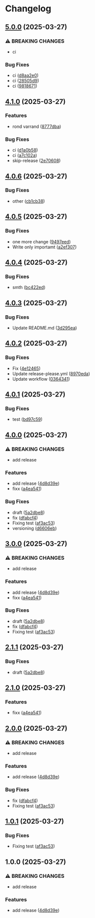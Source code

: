 # Changelog

## [5.0.0](https://github.com/takost/go-example/compare/v4.1.0...v5.0.0) (2025-03-27)


### ⚠ BREAKING CHANGES

* ci

### Bug Fixes

* ci ([d8aa2e0](https://github.com/takost/go-example/commit/d8aa2e0a24767067b2312e86d36f6c57f68c2675))
* ci ([28505d9](https://github.com/takost/go-example/commit/28505d99e4da8bef1840233685fec2a7f053d013))
* ci ([9818671](https://github.com/takost/go-example/commit/9818671f7368759af46c84127ef579fdaffa035e))

## [4.1.0](https://github.com/takost/go-example/compare/v4.0.6...v4.1.0) (2025-03-27)


### Features

* rond varrand ([8777dba](https://github.com/takost/go-example/commit/8777dba85fde3a835e009d584f8af67a53ea3e84))


### Bug Fixes

* ci ([d1a0b58](https://github.com/takost/go-example/commit/d1a0b58d0bf7b6cd75624ea2165abc09f502157e))
* ci ([a7c102a](https://github.com/takost/go-example/commit/a7c102aeec5d1e1ca0bcb2c4e32a6fe073c4d114))
* skip-release ([2e70608](https://github.com/takost/go-example/commit/2e70608150096a740cb9aa50a66b7f6e7ae90981))

## [4.0.6](https://github.com/takost/go-example/compare/v4.0.5...v4.0.6) (2025-03-27)


### Bug Fixes

* other ([cb1cb38](https://github.com/takost/go-example/commit/cb1cb3839186cd0691f70aa10793af6759d2ee6a))

## [4.0.5](https://github.com/takost/go-example/compare/v4.0.4...v4.0.5) (2025-03-27)


### Bug Fixes

* one more change ([9497eed](https://github.com/takost/go-example/commit/9497eedf2c9d9e933b62e9ef411b1eed736540d0))
* Write only importamt ([a2ef307](https://github.com/takost/go-example/commit/a2ef307a4b45b72b6ffe35006cdf7675fa9f3055))

## [4.0.4](https://github.com/takost/go-example/compare/v4.0.3...v4.0.4) (2025-03-27)


### Bug Fixes

* smth ([bc422ed](https://github.com/takost/go-example/commit/bc422ed7f5508b2fc9b192bad0095b9fba3413cd))

## [4.0.3](https://github.com/takost/go-example/compare/v4.0.2...v4.0.3) (2025-03-27)


### Bug Fixes

* Update README.md ([3d295ea](https://github.com/takost/go-example/commit/3d295eaffb3037c6827e5b0dc11315a0bf830f0a))

## [4.0.2](https://github.com/takost/go-example/compare/v4.0.1...v4.0.2) (2025-03-27)


### Bug Fixes

* Fix ([4e12465](https://github.com/takost/go-example/commit/4e12465f38f0838e57d44d64429e47b4408aaf3f))
* Update release-please.yml ([8970eda](https://github.com/takost/go-example/commit/8970eda5316499fcfb101a96e8fe47b8217e1e34))
* Update workflow ([0364341](https://github.com/takost/go-example/commit/0364341c51763abde823ba112b82e27329b01018))

## [4.0.1](https://github.com/takost/go-example/compare/v4.0.0...v4.0.1) (2025-03-27)


### Bug Fixes

* test ([bd97c59](https://github.com/takost/go-example/commit/bd97c59ae28be50ebc4c2a894674014534786083))

## [4.0.0](https://github.com/takost/go-example/compare/v3.0.0...v4.0.0) (2025-03-27)


### ⚠ BREAKING CHANGES

* add release

### Features

* add release ([4d8d39e](https://github.com/takost/go-example/commit/4d8d39e9631b4d977b043b67f7026f3071b01549))
* fixx ([a4ea541](https://github.com/takost/go-example/commit/a4ea541c7917ad88774b6fda022a998787c21e5a))


### Bug Fixes

* draft ([5a2dbe8](https://github.com/takost/go-example/commit/5a2dbe858b1ed1ab452e9430f12cdec47216f05b))
* fix ([dfabcf4](https://github.com/takost/go-example/commit/dfabcf46fcee8622b843adc29bc89c85cda4baef))
* Fixing test ([af3ac53](https://github.com/takost/go-example/commit/af3ac53a008d1856ac165a386c4efd0c8eff5638))
* versioning ([d6606eb](https://github.com/takost/go-example/commit/d6606ebe3c978f35f6e086ba32ff9ba5eec01fe7))

## [3.0.0](https://github.com/takost/go-example/compare/v2.1.1...v3.0.0) (2025-03-27)


### ⚠ BREAKING CHANGES

* add release

### Features

* add release ([4d8d39e](https://github.com/takost/go-example/commit/4d8d39e9631b4d977b043b67f7026f3071b01549))
* fixx ([a4ea541](https://github.com/takost/go-example/commit/a4ea541c7917ad88774b6fda022a998787c21e5a))


### Bug Fixes

* draft ([5a2dbe8](https://github.com/takost/go-example/commit/5a2dbe858b1ed1ab452e9430f12cdec47216f05b))
* fix ([dfabcf4](https://github.com/takost/go-example/commit/dfabcf46fcee8622b843adc29bc89c85cda4baef))
* Fixing test ([af3ac53](https://github.com/takost/go-example/commit/af3ac53a008d1856ac165a386c4efd0c8eff5638))

## [2.1.1](https://github.com/takost/go-example/compare/v2.1.0...v2.1.1) (2025-03-27)


### Bug Fixes

* draft ([5a2dbe8](https://github.com/takost/go-example/commit/5a2dbe858b1ed1ab452e9430f12cdec47216f05b))

## [2.1.0](https://github.com/takost/go-example/compare/v2.0.0...v2.1.0) (2025-03-27)


### Features

* fixx ([a4ea541](https://github.com/takost/go-example/commit/a4ea541c7917ad88774b6fda022a998787c21e5a))

## [2.0.0](https://github.com/takost/go-example/compare/v1.0.1...v2.0.0) (2025-03-27)


### ⚠ BREAKING CHANGES

* add release

### Features

* add release ([4d8d39e](https://github.com/takost/go-example/commit/4d8d39e9631b4d977b043b67f7026f3071b01549))


### Bug Fixes

* fix ([dfabcf4](https://github.com/takost/go-example/commit/dfabcf46fcee8622b843adc29bc89c85cda4baef))
* Fixing test ([af3ac53](https://github.com/takost/go-example/commit/af3ac53a008d1856ac165a386c4efd0c8eff5638))

## [1.0.1](https://github.com/takost/go-example/compare/v1.0.0...v1.0.1) (2025-03-27)


### Bug Fixes

* Fixing test ([af3ac53](https://github.com/takost/go-example/commit/af3ac53a008d1856ac165a386c4efd0c8eff5638))

## 1.0.0 (2025-03-27)


### ⚠ BREAKING CHANGES

* add release

### Features

* add release ([4d8d39e](https://github.com/takost/go-example/commit/4d8d39e9631b4d977b043b67f7026f3071b01549))
